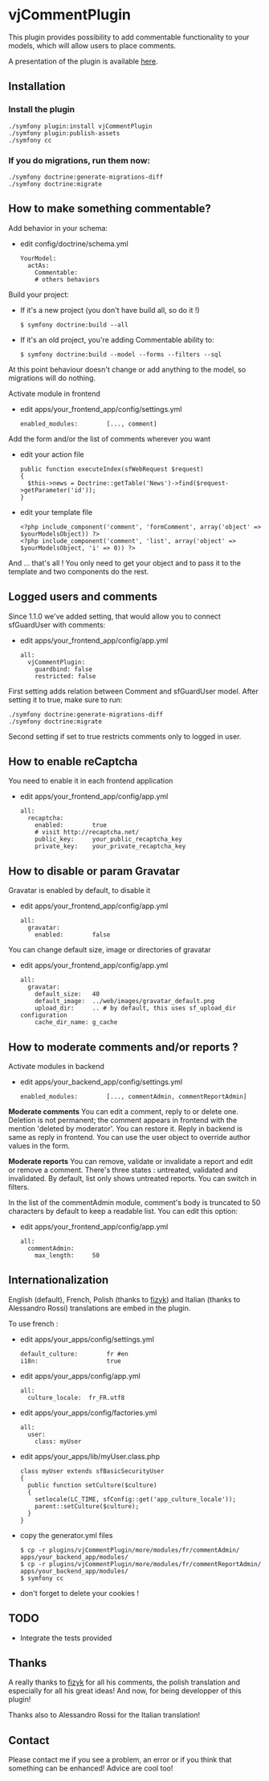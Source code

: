 vjCommentPlugin
=================

This plugin provides possibility to add commentable functionality to your models, 
which will allow users to place comments.

A presentation of the plugin is available [here](http://www.ville-villejuif.fr/symfony/vjCommentPlugin/).

Installation
------------

### Install the plugin

    ./symfony plugin:install vjCommentPlugin
    ./symfony plugin:publish-assets
    ./symfony cc

### If you do migrations, run them now:

    ./symfony doctrine:generate-migrations-diff
    ./symfony doctrine:migrate

How to make something commentable?
-------------

Add behavior in your schema:

  * edit config/doctrine/schema.yml

        YourModel:
          actAs:
            Commentable:
            # others behaviors

Build your project:

  * If it's a new project (you don't have build all, so do it !)

        $ symfony doctrine:build --all

  * If it's an old project, you're adding Commentable ability to:

        $ symfony doctrine:build --model --forms --filters --sql

At this point behaviour doesn't change or add anything to the model,
so migrations will do nothing.

Activate module in frontend

  * edit apps/your_frontend_app/config/settings.yml

        enabled_modules:        [..., comment]

Add the form and/or the list of comments wherever you want

  * edit your action file

        public function executeIndex(sfWebRequest $request)
        {
          $this->news = Doctrine::getTable('News')->find($request->getParameter('id'));
        }

  * edit your template file

        <?php include_component('comment', 'formComment', array('object' => $yourModelsObject)) ?>
        <?php include_component('comment', 'list', array('object' => $yourModelsObject, 'i' => 0)) ?>

And ... that's all !
You only need to get your object and to pass it to the template and two components do the rest.

Logged users and comments
-------------

Since 1.1.0 we've added setting, that would allow you to connect sfGuardUser with comments:

  * edit apps/your_frontend_app/config/app.yml

        all:
          vjCommentPlugin:
            guardbind: false
            restricted: false

First setting adds relation between Comment and sfGuardUser model.
After setting it to true, make sure to run:

    ./symfony doctrine:generate-migrations-diff
    ./symfony doctrine:migrate

Second setting if set to true restricts comments only to logged in user.

How to enable reCaptcha
-------------

You need to enable it in each frontend application

  * edit apps/your_frontend_app/config/app.yml

        all:
          recaptcha:
            enabled:        true
            # visit http://recaptcha.net/
            public_key:     your_public_recaptcha_key
            private_key:    your_private_recaptcha_key


How to disable or param Gravatar
-------------

Gravatar is enabled by default, to disable it

  * edit apps/your_frontend_app/config/app.yml

        all:
          gravatar:
            enabled:        false

You can change default size, image or directories of gravatar

  * edit apps/your_frontend_app/config/app.yml

        all:
          gravatar:
            default_size:   40
            default_image:  ../web/images/gravatar_default.png
            upload_dir:     .. # by default, this uses sf_upload_dir configuration
            cache_dir_name: g_cache

How to moderate comments and/or reports ?
-------------

Activate modules in backend

  * edit apps/your_backend_app/config/settings.yml

        enabled_modules:        [..., commentAdmin, commentReportAdmin]

**Moderate comments**
You can edit a comment, reply to or delete one. Deletion is not permanent;
the comment appears in frontend with the mention 'deleted by moderator'.
You can restore it. Reply in backend is same as reply in frontend. You
can use the user object to override author values in the form.

**Moderate reports**
You can remove, validate or invalidate a report and edit or remove a comment.
There's three states : untreated, validated and invalidated. By default,
list only shows untreated reports. You can switch in filters.

In the list of the commentAdmin module, comment's body is truncated to
50 characters by default to keep a readable list. You can edit this option:

  * edit apps/your_frontend_app/config/app.yml

        all:
          commentAdmin:
            max_length:     50

Internationalization
-------------

English (default), French, Polish
(thanks to [fizyk](http://www.symfony-project.org/plugins/developer/grzegorz-liwiski))
and Italian (thanks to Alessandro Rossi) translations are embed in the plugin.

To use french :

  * edit apps/your_apps/config/settings.yml

        default_culture:        fr #en
        i18n:                   true

  * edit apps/your_apps/config/app.yml

        all:
          culture_locale:  fr_FR.utf8

  * edit apps/your_apps/config/factories.yml

        all:
          user:
            class: myUser

  * edit apps/your_apps/lib/myUser.class.php

        class myUser extends sfBasicSecurityUser
        {
          public function setCulture($culture)
          {
            setlocale(LC_TIME, sfConfig::get('app_culture_locale'));
            parent::setCulture($culture);
          }
        }

  * copy the generator.yml files

        $ cp -r plugins/vjCommentPlugin/more/modules/fr/commentAdmin/ apps/your_backend_app/modules/
        $ cp -r plugins/vjCommentPlugin/more/modules/fr/commentReportAdmin/ apps/your_backend_app/modules/
        $ symfony cc

  * don't forget to delete your cookies !


TODO
-------------

* Integrate the tests provided


Thanks
-------------
A really thanks to [fizyk](http://www.symfony-project.org/plugins/developer/grzegorz-liwiski)
for all his comments, the polish translation and especially for all his
great ideas! And now, for being developper of this plugin!

Thanks also to Alessandro Rossi for the Italian translation!


Contact
-------------
Please contact me if you see a problem, an error or if you think that
something can be enhanced! Advice are cool too!